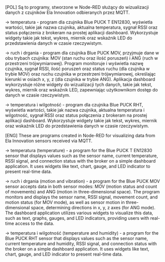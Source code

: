 [POL]  Są to programy, stworzone w Node-RED służący do wizualizacji danych z czujników Ela Innovation odbieranych przez MQTT.
 
  -> temperatura - program dla czujnika Blue PUCK T EN12830, wyświetla wartości, takie jak nazwa czujnika, aktualna temperatura, sygnał RSSI oraz status połączenia z brokeram na prostej aplikacji dashboard. Wykorzystuje widgety takie jak tekst, wykres, miernik oraz wskaźnik LED do przedstawienia danych w czasie rzeczywistym.

  -> ruch i drgania - program dla czujnika Blue PUCK MOV, przyjmuje dane w obu trybach czujnika: MOV (stan ruchu oraz ilość poruszeń) i ANG (ruch w przestrzeni trójwymiarowej).
Program monitoruje i wyświetla nazwę czujnika, sygnał RSSI, ilość poruszeń oraz status ruchu (dla czujnika w trybie MOV) oraz ruchu czujnika w przestrzeni trójwymiarowej, określając kierunki w osiach x, y, z (dla czujnika w trybie ANG). Aplikacja dashboard wykorzystuje różne widgety do wizualizacji tych danych, takie jak tekst, wykres, miernik oraz wskaźnik LED, zapewniając użytkownikom dostęp do danych w czasie rzeczywistym.

 -> temperatura i wilgotność - program dla czujnika Blue PUCK RHT, wyświetla wartości, takie jak nazwa czujnika, aktualna temperatura i wilgotność, sygnał RSSI oraz status połączenia z brokeram na prostej aplikacji dashboard. Wykorzystuje widgety takie jak tekst, wykres, miernik oraz wskaźnik LED do przedstawienia danych w czasie rzeczywistym.


[ENG] These are programs created in Node-RED for visualizing data from Ela Innovation sensors received via MQTT.

  -> temperatura (temperature) - a program for the Blue PUCK T EN12830 sensor that displays values such as the sensor name, current temperature, RSSI signal, and connection status with the broker on a simple dashboard application. It uses widgets like text, chart, gauge, and LED indicator to present real-time data.

  -> ruch i drgania (motion and vibration) - a program for the Blue PUCK MOV sensor accepts data in both sensor modes: MOV (motion status and count of movements) and ANG (motion in three-dimensional space). The program monitors and displays the sensor name, RSSI signal, movement count, and motion status (for MOV mode), as well as sensor motion in three-dimensional space, determining directions in x, y, z axes (for ANG mode). The dashboard application utilizes various widgets to visualize this data, such as text, graphs, gauges, and LED indicators, providing users with real-time access to the data.

  -> temperatura i wilgotność (temperature and humidity) - a program for the Blue PUCK RHT sensor that displays values such as the sensor name, current temperature and humidity, RSSI signal, and connection status with the broker on a simple dashboard application. It uses widgets like text, chart, gauge, and LED indicator to present real-time data.
